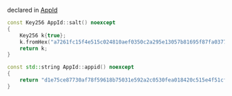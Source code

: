 declared in [AppId](appid.hpp.md)

```cpp
const Key256 AppId::salt() noexcept
{
    Key256 k{true};
    k.fromHex("a7261fc15f4e515c024810aef0350c2a295e13057b81695f87fa03778ec57e1d");
    return k;
}
```

```cpp
const std::string AppId::appid() noexcept
{
    return "d1e75ce87730af78f59618b75031e592a2c0530fea018420c515e4f51cf1627a";
}
```
